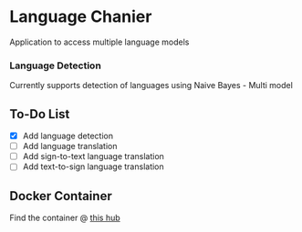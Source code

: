 # Language Chanier
Application to access multiple language models

### Language Detection
Currently supports detection of languages using Naive Bayes - Multi model

## To-Do List
- [x] Add language detection
- [ ] Add language translation
- [ ] Add sign-to-text language translation
- [ ] Add text-to-sign language translation

## Docker Container
Find the container @ [this hub](https://hub.docker.com/repository/docker/kausthubkannan/language-chainer/general)
